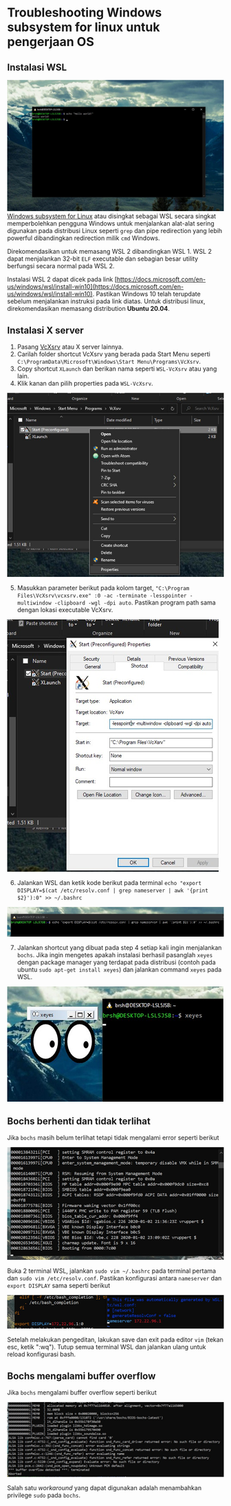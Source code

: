 # Troubleshooting Windows subsystem for linux untuk pengerjaan OS
## Instalasi WSL
![HelloWorld WSL](img/wsl-hello.jpg)
[Windows subsystem for Linux](https://docs.microsoft.com/en-us/windows/wsl/about) atau disingkat sebagai WSL secara singkat
memperbolehkan pengguna Windows untuk menjalankan alat-alat sering digunakan pada distribusi Linux seperti `grep` dan
pipe redirection yang lebih powerful dibandingkan redirection milik `cmd` Windows.

Direkomendasikan untuk memasang WSL 2 dibandingkan WSL 1. WSL 2 dapat menjalankan 32-bit `ELF` executable dan sebagian besar
utility berfungsi secara normal pada WSL 2.

Instalasi WSL 2 dapat dicek pada link
[https://docs.microsoft.com/en-us/windows/wsl/install-win10](https://docs.microsoft.com/en-us/windows/wsl/install-win10).
Pastikan Windows 10 telah terupdate sebelum menjalankan instruksi pada link diatas. Untuk distribusi linux, direkomendasikan
memasang distribution **Ubuntu 20.04**.



## Instalasi X server
1. Pasang [VcXsrv](https://sourceforge.net/projects/vcxsrv/) atau X server lainnya.
2. Carilah folder shortcut VcXsrv yang berada pada Start Menu seperti `C:\ProgramData\Microsoft\Windows\Start Menu\Programs\VcXsrv`.
3. Copy shortcut `XLaunch` dan berikan nama seperti `WSL-VcXsrv` atau yang lain.
4. Klik kanan dan pilih properties pada `WSL-VcXsrv`.

![Property image](img/wsl-property.jpg)

5. Masukkan parameter berikut pada kolom target, `"C:\Program Files\VcXsrv\vcxsrv.exe" :0 -ac -terminate -lesspointer -multiwindow -clipboard -wgl -dpi auto`. Pastikan program path sama dengan lokasi executable VcXsrv.

![Target image](img/wsl-target.jpg)

6. Jalankan WSL dan ketik kode berikut pada terminal `echo "export DISPLAY=$(cat /etc/resolv.conf | grep nameserver | awk '{print $2}'):0" >> ~/.bashrc`

![WSL DISPLAY](img/wsl-display.jpg)

7. Jalankan shortcut yang dibuat pada step 4 setiap kali ingin menjalankan `bochs`.
Jika ingin mengetes apakah instalasi berhasil pasanglah `xeyes` dengan package manager yang terdapat pada distribusi
(contoh pada ubuntu `sudo apt-get install xeyes`) dan jalankan command `xeyes` pada WSL.

![WSL xeyes](img/wsl-xeyes.jpg)



## Bochs berhenti dan tidak terlihat
Jika `bochs` masih belum terlihat tetapi tidak mengalami error seperti berikut

![WSL hidden](img/wsl-invisible.jpg)

Buka 2 terminal WSL, jalankan `sudo vim ~/.bashrc` pada terminal pertama dan `sudo vim /etc/resolv.conf`.
Pastikan konfigurasi antara `nameserver` dan `export DISPLAY` sama seperti berikut

![WSL vim bashrc](img/wsl-bashrc.jpg)

Setelah melakukan pengeditan, lakukan save dan exit pada editor `vim` (tekan esc, ketik ":wq").
Tutup semua terminal WSL dan jalankan ulang untuk reload konfigurasi bash.


## Bochs mengalami buffer overflow
Jika `bochs` mengalami buffer overflow seperti berikut

![WSL bof](img/wsl-bof.jpg)

Salah satu *workaround* yang dapat digunakan adalah menambahkan privilege `sudo` pada `bochs`.
